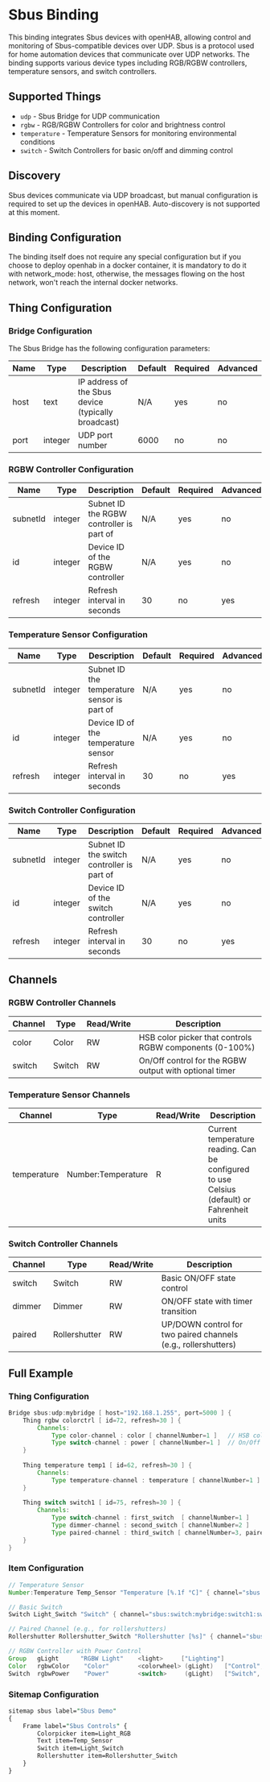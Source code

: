 # Sbus Binding

This binding integrates Sbus devices with openHAB, allowing control and monitoring of Sbus-compatible devices over UDP.
Sbus is a protocol used for home automation devices that communicate over UDP networks.
The binding supports various device types including RGB/RGBW controllers, temperature sensors, and switch controllers.

## Supported Things

- `udp` - Sbus Bridge for UDP communication
- `rgbw` - RGB/RGBW Controllers for color and brightness control
- `temperature` - Temperature Sensors for monitoring environmental conditions
- `switch` - Switch Controllers for basic on/off and dimming control

## Discovery

Sbus devices communicate via UDP broadcast, but manual configuration is required to set up the devices in openHAB.
Auto-discovery is not supported at this moment.

## Binding Configuration

The binding itself does not require any special configuration but if you choose to deploy openhab in a docker container, it is mandatory to do it with network_mode: host, otherwise, the messages flowing on the host network, won't reach the internal docker networks.

## Thing Configuration

### Bridge Configuration

The Sbus Bridge has the following configuration parameters:

| Name    | Type    | Description                                          | Default | Required | Advanced |
|---------|---------|------------------------------------------------------|---------|----------|-----------|
| host    | text    | IP address of the Sbus device (typically broadcast)  | N/A     | yes      | no        |
| port    | integer | UDP port number                                      | 6000    | no       | no        |

### RGBW Controller Configuration

| Name    | Type    | Description                                          | Default | Required | Advanced |
|---------|---------|------------------------------------------------------|---------|----------|-----------|
| subnetId| integer | Subnet ID the RGBW controller is part of             | N/A     | yes      | no        |
| id      | integer | Device ID of the RGBW controller                     | N/A     | yes      | no        |
| refresh | integer | Refresh interval in seconds                          | 30      | no       | yes       |

### Temperature Sensor Configuration

| Name    | Type    | Description                                          | Default | Required | Advanced |
|---------|---------|------------------------------------------------------|---------|----------|-----------|
| subnetId| integer | Subnet ID the temperature sensor is part of          | N/A     | yes      | no        |
| id      | integer | Device ID of the temperature sensor                  | N/A     | yes      | no        |
| refresh | integer | Refresh interval in seconds                          | 30      | no       | yes       |

### Switch Controller Configuration

| Name    | Type    | Description                                          | Default | Required | Advanced |
|---------|---------|------------------------------------------------------|---------|----------|-----------|
| subnetId| integer | Subnet ID the switch controller is part of           | N/A     | yes      | no        |
| id      | integer | Device ID of the switch controller                   | N/A     | yes      | no        |
| refresh | integer | Refresh interval in seconds                          | 30      | no       | yes       |

## Channels

### RGBW Controller Channels

| Channel | Type   | Read/Write | Description                                                |
|---------|--------|------------|------------------------------------------------------------|
| color   | Color  | RW         | HSB color picker that controls RGBW components (0-100%)    |
| switch  | Switch | RW         | On/Off control for the RGBW output with optional timer     |

### Temperature Sensor Channels

| Channel     | Type                | Read/Write | Description                    |
|-------------|---------------------|------------|--------------------------------|
| temperature | Number:Temperature  | R          | Current temperature reading. Can be configured to use Celsius (default) or Fahrenheit units    |

### Switch Controller Channels

| Channel | Type           | Read/Write | Description                                               |
|---------|----------------|------------|-----------------------------------------------------------|
| switch  | Switch         | RW         | Basic ON/OFF state control                                |
| dimmer  | Dimmer         | RW         | ON/OFF state with timer transition                        |
| paired  | Rollershutter  | RW         | UP/DOWN control for two paired channels (e.g., rollershutters)|

## Full Example

### Thing Configuration

```java
Bridge sbus:udp:mybridge [ host="192.168.1.255", port=5000 ] {
    Thing rgbw colorctrl [ id=72, refresh=30 ] {
        Channels:
            Type color-channel : color [ channelNumber=1 ]   // HSB color picker, RGBW values stored at channel 1
            Type switch-channel : power [ channelNumber=1 ]  // On/Off control for the RGBW output For complex scenes, one Sbus color controller can keep up to 40 color states. The switch channelNumber has to fall into this range.
    }
    
    Thing temperature temp1 [ id=62, refresh=30 ] {
        Channels:
            Type temperature-channel : temperature [ channelNumber=1 ]
    }
    
    Thing switch switch1 [ id=75, refresh=30 ] {
        Channels:
            Type switch-channel : first_switch  [ channelNumber=1 ]
            Type dimmer-channel : second_switch [ channelNumber=2 ]
            Type paired-channel : third_switch [ channelNumber=3, pairedChannelNumber=4 ]
    }
}
```

### Item Configuration

```java
// Temperature Sensor
Number:Temperature Temp_Sensor "Temperature [%.1f °C]" { channel="sbus:temperature:mybridge:temp1:temperature" }

// Basic Switch
Switch Light_Switch "Switch" { channel="sbus:switch:mybridge:switch1:switch" }

// Paired Channel (e.g., for rollershutters)
Rollershutter Rollershutter_Switch "Rollershutter [%s]" { channel="sbus:switch:mybridge:switch1:third_switch" }

// RGBW Controller with Power Control
Group   gLight      "RGBW Light"    <light>     ["Lighting"]
Color   rgbwColor    "Color"        <colorwheel> (gLight)   ["Control", "Light"]    { channel="sbus:rgbw:mybridge:colorctrl:color" }
Switch  rgbwPower    "Power"        <switch>     (gLight)   ["Switch", "Light"]     { channel="sbus:rgbw:mybridge:colorctrl:power" }
```

### Sitemap Configuration

```perl
sitemap sbus label="Sbus Demo"
{
    Frame label="Sbus Controls" {
        Colorpicker item=Light_RGB
        Text item=Temp_Sensor
        Switch item=Light_Switch
        Rollershutter item=Rollershutter_Switch
    }
}
